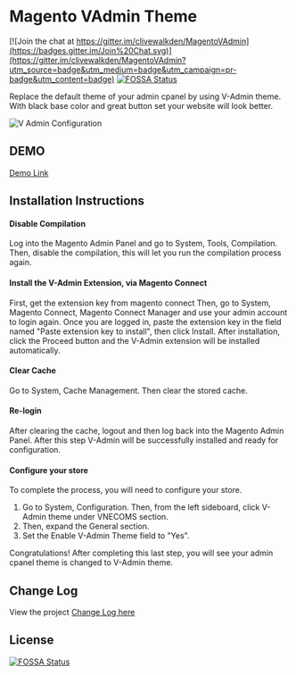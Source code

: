 Magento VAdmin Theme
=============

[![Join the chat at https://gitter.im/clivewalkden/MagentoVAdmin](https://badges.gitter.im/Join%20Chat.svg)](https://gitter.im/clivewalkden/MagentoVAdmin?utm_source=badge&utm_medium=badge&utm_campaign=pr-badge&utm_content=badge)
[![FOSSA Status](https://app.fossa.io/api/projects/git%2Bgithub.com%2Fclivewalkden%2FMagentoVAdmin.svg?type=shield)](https://app.fossa.io/projects/git%2Bgithub.com%2Fclivewalkden%2FMagentoVAdmin?ref=badge_shield)

Replace the default theme of your admin cpanel by using V-Admin theme.
With black base color and great button set your website will look better.

![V Admin Configuration](http://vnecoms.com/media/wysiwyg/vadmin/vadmin_configuration.jpg)

## DEMO
[Demo Link](http://demo.vnecoms.com/ves/theme/?ext=vadmin_theme)

## Installation Instructions
#### Disable Compilation
Log into the Magento Admin Panel and go to System, Tools, Compilation. Then, disable the compilation, this will let you run the compilation process again.

#### Install the V-Admin Extension, via Magento Connect
First, get the extension key from magento connect
Then, go to System, Magento Connect, Magento Connect Manager and use your admin account to login again.
Once you are logged in, paste the extension key in the field named "Paste extension key to install", then click Install.
After installation, click the Proceed button and the V-Admin extension will be installed automatically.

#### Clear Cache 
Go to System, Cache Management. Then clear the stored cache.

#### Re-login
After clearing the cache, logout and then log back into the Magento Admin Panel. After this step V-Admin will be successfully installed and ready for configuration.

#### Configure your store
To complete the process, you will need to configure your store.
1. Go to System, Configuration. Then, from the left sideboard, click V-Admin theme under VNECOMS section. 
1. Then, expand the General section. 
1. Set the Enable V-Admin Theme field to "Yes".

Congratulations! After completing this last step, you will see your admin cpanel theme is changed to V-Admin theme.

## Change Log
View the project [Change Log here](./CHANGELOG.md)


## License
[![FOSSA Status](https://app.fossa.io/api/projects/git%2Bgithub.com%2Fclivewalkden%2FMagentoVAdmin.svg?type=large)](https://app.fossa.io/projects/git%2Bgithub.com%2Fclivewalkden%2FMagentoVAdmin?ref=badge_large)